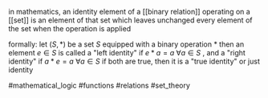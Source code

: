 in mathematics, an identity element of a [[binary relation]] operating on a [[set]] is an element of that set which leaves unchanged every element of the set when the operation is applied

formally:
let $(S,*)$ be a set $S$ equipped with a binary operation *
then an element $e \in S$ is called a "left identity" if $e * a = a \ \forall a\in S$ , and a "right identity" if $a * e = a \ \forall a\in S$ 
if both are true, then it is a "true identity" or just identity

#mathematical_logic 
#functions 
#relations 
#set_theory 